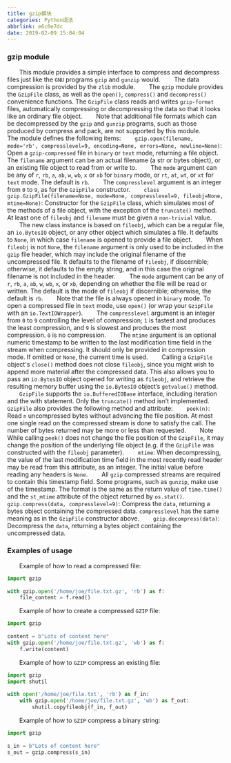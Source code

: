 ```yaml
---
title: gzip模块
categories: Python语法
abbrlink: e6c0e7dc
date: 2019-02-09 15:04:04
---
```

### gzip module

&emsp;&emsp;This module provides a simple interface to compress and decompress files just like the `GNU` programs `gzip` and `gunzip` would.<!--more-->
&emsp;&emsp;The data compression is provided by the `zlib` module.
&emsp;&emsp;The `gzip` module provides the `GzipFile` class, as well as the `open()`, `compress()` and `decompress()` convenience functions. The `GzipFile` class reads and writes `gzip-format` files, automatically compressing or decompressing the data so that it looks like an ordinary file object.
&emsp;&emsp;Note that additional file formats which can be decompressed by the `gzip` and `gunzip` programs, such as those produced by compress and pack, are not supported by this module.
&emsp;&emsp;The module defines the following items:
&emsp;&emsp;`gzip.open(filename, mode='rb', compresslevel=9, encoding=None, errors=None, newline=None)`: Open a `gzip-compressed` file in `binary` or `text` mode, returning a file object. The `filename` argument can be an actual filename (a str or bytes object), or an existing file object to read from or write to.
&emsp;&emsp;The `mode` argument can be any of `r`, `rb`, `a`, `ab`, `w`, `wb`, `x` or `xb` for `binary` mode, or `rt`, `at`, `wt`, or `xt` for `text` mode. The default is `rb`.
&emsp;&emsp;The `compresslevel` argument is an integer from `0` to `9`, as for the `GzipFile` constructor.
&emsp;&emsp;`class gzip.GzipFile(filename=None, mode=None, compresslevel=9, fileobj=None, mtime=None)`: Constructor for the `GzipFile` class, which simulates most of the methods of a file object, with the exception of the `truncate()` method. At least one of `fileobj` and `filename` must be given a `non-trivial` value.
&emsp;&emsp;The new class instance is based on `fileobj`, which can be a regular file, an `io.BytesIO` object, or any other object which simulates a file. It defaults to `None`, in which case `filename` is opened to provide a file object.
&emsp;&emsp;When `fileobj` is not `None`, the `filename` argument is only used to be included in the `gzip` file header, which may include the original filename of the uncompressed file. It defaults to the filename of `fileobj`, if discernible; otherwise, it defaults to the empty string, and in this case the original filename is not included in the header.
&emsp;&emsp;The `mode` argument can be any of `r`, `rb`, `a`, `ab`, `w`, `wb`, `x`, or `xb`, depending on whether the file will be read or written. The default is the mode of `fileobj` if discernible; otherwise, the default is `rb`.
&emsp;&emsp;Note that the file is always opened in `binary` mode. To open a compressed file in `text` mode, use `open()` (or wrap your `GzipFile` with an `io.TextIOWrapper`).
&emsp;&emsp;The `compresslevel` argument is an integer from `0` to `9` controlling the level of compression; `1` is fastest and produces the least compression, and `9` is slowest and produces the most compression. `0` is no compression.
&emsp;&emsp;The `mtime` argument is an optional numeric timestamp to be written to the last modification time field in the stream when compressing. It should only be provided in compression mode. If omitted or `None`, the current time is used.
&emsp;&emsp;Calling a `GzipFile` object's `close()` method does not close `fileobj`, since you might wish to append more material after the compressed data. This also allows you to pass an `io.BytesIO` object opened for writing as `fileobj`, and retrieve the resulting memory buffer using the `io.BytesIO` object’s `getvalue()` method.
&emsp;&emsp;`GzipFile` supports the `io.BufferedIOBase` interface, including iteration and the with statement. Only the `truncate()` method isn’t implemented.
&emsp;&emsp;`GzipFile` also provides the following method and attribute:
&emsp;&emsp;`peek(n)`: Read `n` uncompressed bytes without advancing the file position. At most one single read on the compressed stream is done to satisfy the call. The number of bytes returned may be more or less than requested.
&emsp;&emsp;Note While calling `peek()` does not change the file position of the `GzipFile`, it may change the position of the underlying file object (e.g. if the `GzipFile` was constructed with the `fileobj` parameter).
&emsp;&emsp;`mtime`: When decompressing, the value of the last modification time field in the most recently read header may be read from this attribute, as an integer. The initial value before reading any headers is `None`.
&emsp;&emsp;All `gzip` compressed streams are required to contain this timestamp field. Some programs, such as `gunzip`, make use of the timestamp. The format is the same as the return value of `time.time()` and the `st_mtime` attribute of the object returned by `os.stat()`.
&emsp;&emsp;`gzip.compress(data, compresslevel=9)`: Compress the `data`, returning a bytes object containing the compressed data. `compresslevel` has the same meaning as in the `GzipFile` constructor above.
&emsp;&emsp;`gzip.decompress(data)`: Decompress the `data`, returning a bytes object containing the uncompressed data.

### Examples of usage

&emsp;&emsp;Example of how to read a compressed file:

``` python
import gzip
​
with gzip.open('/home/joe/file.txt.gz', 'rb') as f:
    file_content = f.read()
```

&emsp;&emsp;Example of how to create a compressed `GZIP` file:

``` python
import gzip
​
content = b"Lots of content here"
with gzip.open('/home/joe/file.txt.gz', 'wb') as f:
    f.write(content)
```

&emsp;&emsp;Example of how to `GZIP` compress an existing file:

``` python
import gzip
import shutil
​
with open('/home/joe/file.txt', 'rb') as f_in:
    with gzip.open('/home/joe/file.txt.gz', 'wb') as f_out:
        shutil.copyfileobj(f_in, f_out)
```

&emsp;&emsp;Example of how to `GZIP` compress a binary string:

``` python
import gzip
​
s_in = b"Lots of content here"
s_out = gzip.compress(s_in)
```